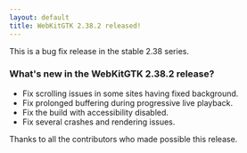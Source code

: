 ```yaml
---
layout: default
title: WebKitGTK 2.38.2 released!
---
```


This is a bug fix release in the stable 2.38 series.

### What's new in the WebKitGTK 2.38.2 release?

 - Fix scrolling issues in some sites having fixed background.
 - Fix prolonged buffering during progressive live playback.
 - Fix the build with accessibility disabled.
 - Fix several crashes and rendering issues.

Thanks to all the contributors who made possible this release.
